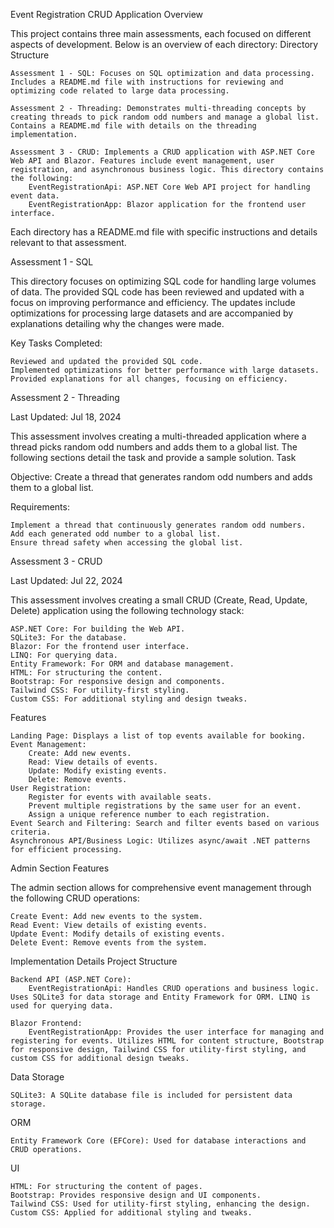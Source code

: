 Event Registration CRUD Application
Overview

This project contains three main assessments, each focused on different aspects of development. Below is an overview of each directory:
Directory Structure

    Assessment 1 - SQL: Focuses on SQL optimization and data processing. Includes a README.md file with instructions for reviewing and optimizing code related to large data processing.

    Assessment 2 - Threading: Demonstrates multi-threading concepts by creating threads to pick random odd numbers and manage a global list. Contains a README.md file with details on the threading implementation.

    Assessment 3 - CRUD: Implements a CRUD application with ASP.NET Core Web API and Blazor. Features include event management, user registration, and asynchronous business logic. This directory contains the following:
        EventRegistrationApi: ASP.NET Core Web API project for handling event data.
        EventRegistrationApp: Blazor application for the frontend user interface.

Each directory has a README.md file with specific instructions and details relevant to that assessment.

Assessment 1 - SQL

This directory focuses on optimizing SQL code for handling large volumes of data. The provided SQL code has been reviewed and updated with a focus on improving performance and efficiency. The updates include optimizations for processing large datasets and are accompanied by explanations detailing why the changes were made.

Key Tasks Completed:

    Reviewed and updated the provided SQL code.
    Implemented optimizations for better performance with large datasets.
    Provided explanations for all changes, focusing on efficiency.

Assessment 2 - Threading

Last Updated: Jul 18, 2024

This assessment involves creating a multi-threaded application where a thread picks random odd numbers and adds them to a global list. The following sections detail the task and provide a sample solution.
Task

Objective: Create a thread that generates random odd numbers and adds them to a global list.

Requirements:

    Implement a thread that continuously generates random odd numbers.
    Add each generated odd number to a global list.
    Ensure thread safety when accessing the global list.


Assessment 3 - CRUD

Last Updated: Jul 22, 2024

This assessment involves creating a small CRUD (Create, Read, Update, Delete) application using the following technology stack:

    ASP.NET Core: For building the Web API.
    SQLite3: For the database.
    Blazor: For the frontend user interface.
    LINQ: For querying data.
    Entity Framework: For ORM and database management.
    HTML: For structuring the content.
    Bootstrap: For responsive design and components.
    Tailwind CSS: For utility-first styling.
    Custom CSS: For additional styling and design tweaks.

Features

    Landing Page: Displays a list of top events available for booking.
    Event Management:
        Create: Add new events.
        Read: View details of events.
        Update: Modify existing events.
        Delete: Remove events.
    User Registration:
        Register for events with available seats.
        Prevent multiple registrations by the same user for an event.
        Assign a unique reference number to each registration.
    Event Search and Filtering: Search and filter events based on various criteria.
    Asynchronous API/Business Logic: Utilizes async/await .NET patterns for efficient processing.

Admin Section Features

The admin section allows for comprehensive event management through the following CRUD operations:

    Create Event: Add new events to the system.
    Read Event: View details of existing events.
    Update Event: Modify details of existing events.
    Delete Event: Remove events from the system.

Implementation Details
Project Structure

    Backend API (ASP.NET Core):
        EventRegistrationApi: Handles CRUD operations and business logic. Uses SQLite3 for data storage and Entity Framework for ORM. LINQ is used for querying data.

    Blazor Frontend:
        EventRegistrationApp: Provides the user interface for managing and registering for events. Utilizes HTML for content structure, Bootstrap for responsive design, Tailwind CSS for utility-first styling, and custom CSS for additional design tweaks.

Data Storage

    SQLite3: A SQLite database file is included for persistent data storage.

ORM

    Entity Framework Core (EFCore): Used for database interactions and CRUD operations.

UI

    HTML: For structuring the content of pages.
    Bootstrap: Provides responsive design and UI components.
    Tailwind CSS: Used for utility-first styling, enhancing the design.
    Custom CSS: Applied for additional styling and tweaks.
